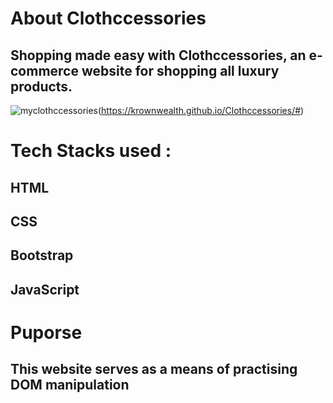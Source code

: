 # About Clothccessories
## Shopping made easy with Clothccessories, an e-commerce website for shopping all luxury products.

![myclothccessories](https://github.com/KrownWealth/Clothccessories/assets/100444940/fe984bb3-c686-47d8-8bc8-2d028181cae4)(https://krownwealth.github.io/Clothccessories/#)




# Tech Stacks used :
## HTML
## CSS
## Bootstrap
## JavaScript

# Puporse
## This website serves as a means of practising DOM manipulation
